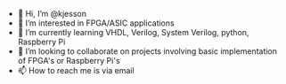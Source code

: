 - 👋 Hi, I’m @kjesson
- 👀 I’m interested in FPGA/ASIC applications
- 🌱 I’m currently learning VHDL, Verilog, System Verilog, python, Raspberry Pi
- 💞️ I’m looking to collaborate on projects involving basic implementation of FPGA's or Raspberry Pi's
- 📫 How to reach me is via email 

<!---
kjesson/kjesson is a ✨ special ✨ repository because its `README.md` (this file) appears on your GitHub profile.
You can click the Preview link to take a look at your changes.
--->

